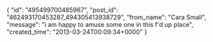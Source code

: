  {
   "id": "495499700485967",
   "post_id": "462493170453287_494305413938729",
   "from_name": "Cara Small",
   "message": "i am happy to amuse some one in this f'd up place",
   "created_time": "2013-03-24T00:09:34+0000"
 }
